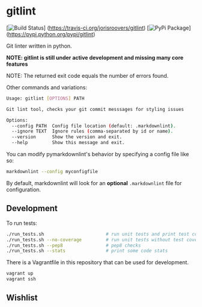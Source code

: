 # gitlint

[![Build Status](https://travis-ci.org/jorisroovers/gitlint.svg?branch=master)]
(https://travis-ci.org/jorisroovers/gitlint)
[![PyPi Package](https://img.shields.io/pypi/v/gitlint.png)]
(https://pypi.python.org/pypi/gitlint)

Git linter written in python.

**NOTE: gitlint is still under active development and missing many core features**

NOTE: The returned exit code equals the number of errors found.

Other commands and variations:

```bash
Usage: gitlint [OPTIONS] PATH

Git lint tool, checks your git commit messsages for styling issues

Options:
  --config PATH  Config file location (default: .markdownlint).
  --ignore TEXT  Ignore rules (comma-separated by id or name).
  --version      Show the version and exit.
  --help         Show this message and exit.
```

You can modify pymarkdownlint's behavior by specifying a config file like so: 
```bash
markdownlint --config myconfigfile 
```
By default, markdownlint will look for an **optional** ```.markdownlint``` file for configuration.

## Development ##

To run tests:
```bash
./run_tests.sh                       # run unit tests and print test coverage
./run_tests.sh --no-coverage         # run unit tests without test coverage
./run_tests.sh --pep8                # pep8 checks
./run_tests.sh --stats               # print some code stats
```

There is a Vagrantfile in this repository that can be used for development.
```bash
vagrant up
vagrant ssh
```

## Wishlist ##
